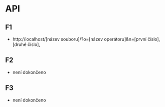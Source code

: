 # API

## F1

- http://localhost/[název souboru]/?o=[název operátoru]&n=[první číslo],[druhé číslo],

## F2

- není dokončeno

## F3

- není dokončeno
